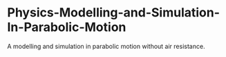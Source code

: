 # Physics-Modelling-and-Simulation-In-Parabolic-Motion
A modelling and simulation in parabolic motion without air resistance.
